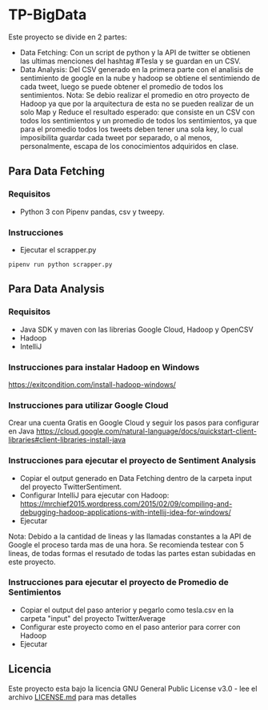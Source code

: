 # TP-BigData

Este proyecto se divide en 2 partes:
 
 * Data Fetching: Con un script de python y la API de twitter se obtienen las ultimas menciones del hashtag #Tesla y se guardan en un CSV.
 * Data Analysis: Del CSV generado en la primera parte con el analisis de sentimiento de google en la nube y hadoop se obtiene el sentimiendo de cada tweet, luego se puede obtener el promedio de todos los sentimientos.
Nota: Se debio realizar el promedio en otro proyecto de Hadoop ya que por la arquitectura de esta no se pueden realizar de un solo Map y Reduce el resultado esperado: que consiste en un CSV con todos los sentimientos y un promedio de todos los sentimientos, ya que para el promedio todos los tweets deben tener una sola key, lo cual imposibilita guardar cada tweet por separado, o al menos, personalmente, escapa de los conocimientos adquiridos en clase.


## Para Data Fetching
  
### Requisitos

* Python 3 con Pipenv pandas, csv y tweepy.

### Instrucciones

* Ejecutar el scrapper.py

```
pipenv run python scrapper.py
```

## Para Data Analysis

### Requisitos

* Java SDK y maven con las librerias Google Cloud, Hadoop y OpenCSV
* Hadoop
* IntelliJ

### Instrucciones para instalar Hadoop en Windows
https://exitcondition.com/install-hadoop-windows/

### Instrucciones para utilizar Google Cloud

Crear una cuenta Gratis en Google Cloud y seguir los pasos para configurar en Java
https://cloud.google.com/natural-language/docs/quickstart-client-libraries#client-libraries-install-java

### Instrucciones para ejecutar el proyecto de Sentiment Analysis

* Copiar el output generado en Data Fetching dentro de la carpeta input del proyecto TwitterSentiment.
* Configurar IntelliJ para ejecutar con Hadoop: https://mrchief2015.wordpress.com/2015/02/09/compiling-and-debugging-hadoop-applications-with-intellij-idea-for-windows/
* Ejecutar

Nota: Debido a la cantidad de lineas y las llamadas constantes a la API de Google el proceso tarda mas de una hora. Se recomienda testear con 5 lineas, de todas formas el resutado de todas las partes estan subidadas en este proyecto.

### Instrucciones para ejecutar el proyecto de Promedio de Sentimientos

* Copiar el output del paso anterior y pegarlo como tesla.csv en la carpeta "input" del proyecto TwitterAverage
* Configurar este proyecto como en el paso anterior para correr con Hadoop
* Ejecutar

## Licencia

Este proyecto esta bajo la licencia GNU General Public License v3.0 - lee el archivo [LICENSE.md](LICENSE.md) para mas detalles
